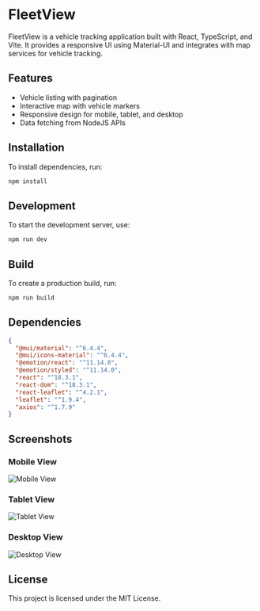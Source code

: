 # FleetView

FleetView is a vehicle tracking application built with React, TypeScript, and Vite. It provides a responsive UI using Material-UI and integrates with map services for vehicle tracking.

## Features
- Vehicle listing with pagination
- Interactive map with vehicle markers
- Responsive design for mobile, tablet, and desktop
- Data fetching from NodeJS APIs

## Installation

To install dependencies, run:

```sh
npm install
```

## Development

To start the development server, use:

```sh
npm run dev
```

## Build

To create a production build, run:

```sh
npm run build
```

## Dependencies

```json
{
  "@mui/material": "^6.4.4",
  "@mui/icons-material": "^6.4.4",
  "@emotion/react": "^11.14.0",
  "@emotion/styled": "^11.14.0",
  "react": "^18.3.1",
  "react-dom": "^18.3.1",
  "react-leaflet": "^4.2.1",
  "leaflet": "^1.9.4",
  "axios": "^1.7.9"
}
```

## Screenshots

### Mobile View
![Mobile View](./FE/FleetView/src/assets/mobile.png)

### Tablet View
![Tablet View](./FE/FleetView/src/assets/tablet.png)

### Desktop View
![Desktop View](./FE/FleetView/src/assets/mobile.png)

## License

This project is licensed under the MIT License.

